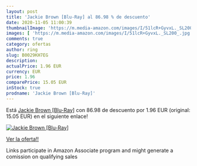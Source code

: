 ```yaml
---
layout: post
title: 'Jackie Brown [Blu-Ray] al 86.98 % de descuento'
date: 2020-11-05 11:00:39
thumbnailImage: 'https://m.media-amazon.com/images/I/51lcR+GyvxL._SL200_.jpg'
images: [ 'https://m.media-amazon.com/images/I/51lcR+GyvxL._SL200_.jpg' ]
comments: true
category: ofertas
author: ring
slug: B0029KH7EG
description:
actualPrice: 1.96 EUR
currency: EUR
price: 1.96
comparePrice: 15.05 EUR
inStock: true
prodname: 'Jackie Brown [Blu-Ray]'
---
```


Está [Jackie Brown [Blu-Ray]](https://www.amazon.fr/dp/B0029KH7EG/?tag=tolees0d-21) con 86.98 de descuento por 1.96 EUR (original: 15.05 EUR) en el siguiente enlace!

[![Jackie Brown [Blu-Ray]](https://m.media-amazon.com/images/I/51lcR+GyvxL._SL200_.jpg)](https://www.amazon.fr/dp/B0029KH7EG/?tag=tolees0d-21)

[Ver la oferta!!](https://www.amazon.fr/dp/B0029KH7EG/?tag=tolees0d-21)

Links participate in Amazon Associate program and might generate a comission on qualifying sales


